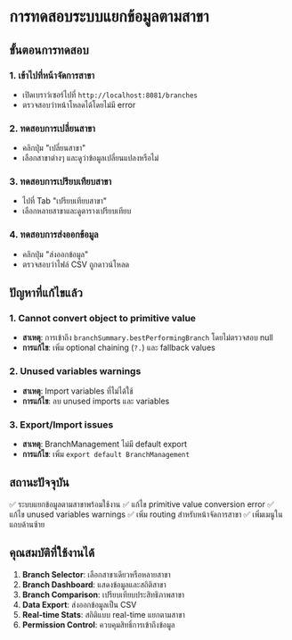 # การทดสอบระบบแยกข้อมูลตามสาขา

## ขั้นตอนการทดสอบ

### 1. เข้าไปที่หน้าจัดการสาขา
- เปิดเบราว์เซอร์ไปที่ `http://localhost:8081/branches`
- ตรวจสอบว่าหน้าโหลดได้โดยไม่มี error

### 2. ทดสอบการเปลี่ยนสาขา
- คลิกปุ่ม "เปลี่ยนสาขา" 
- เลือกสาขาต่างๆ และดูว่าข้อมูลเปลี่ยนแปลงหรือไม่

### 3. ทดสอบการเปรียบเทียบสาขา
- ไปที่ Tab "เปรียบเทียบสาขา"
- เลือกหลายสาขาและดูตารางเปรียบเทียบ

### 4. ทดสอบการส่งออกข้อมูล
- คลิกปุ่ม "ส่งออกข้อมูล"
- ตรวจสอบว่าไฟล์ CSV ถูกดาวน์โหลด

## ปัญหาที่แก้ไขแล้ว

### 1. Cannot convert object to primitive value
- **สาเหตุ**: การเข้าถึง `branchSummary.bestPerformingBranch` โดยไม่ตรวจสอบ null
- **การแก้ไข**: เพิ่ม optional chaining (`?.`) และ fallback values

### 2. Unused variables warnings
- **สาเหตุ**: Import variables ที่ไม่ได้ใช้
- **การแก้ไข**: ลบ unused imports และ variables

### 3. Export/Import issues
- **สาเหตุ**: BranchManagement ไม่มี default export
- **การแก้ไข**: เพิ่ม `export default BranchManagement`

## สถานะปัจจุบัน
✅ ระบบแยกข้อมูลตามสาขาพร้อมใช้งาน
✅ แก้ไข primitive value conversion error
✅ แก้ไข unused variables warnings
✅ เพิ่ม routing สำหรับหน้าจัดการสาขา
✅ เพิ่มเมนูในแถบด้านซ้าย

## คุณสมบัติที่ใช้งานได้

1. **Branch Selector**: เลือกสาขาเดียวหรือหลายสาขา
2. **Branch Dashboard**: แสดงข้อมูลและสถิติสาขา
3. **Branch Comparison**: เปรียบเทียบประสิทธิภาพสาขา
4. **Data Export**: ส่งออกข้อมูลเป็น CSV
5. **Real-time Stats**: สถิติแบบ real-time แยกตามสาขา
6. **Permission Control**: ควบคุมสิทธิ์การเข้าถึงข้อมูล